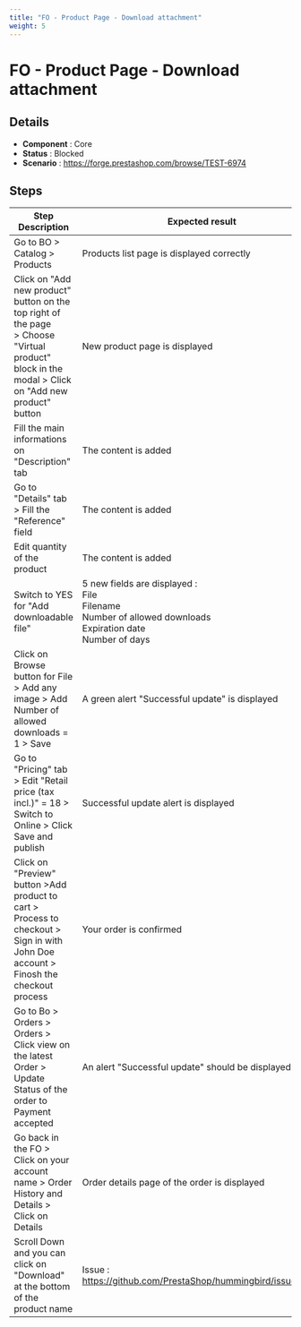 ```yaml
---
title: "FO - Product Page - Download attachment"
weight: 5
---
```


# FO - Product Page - Download attachment
## Details
* **Component** : Core
* **Status** : Blocked
* **Scenario** : https://forge.prestashop.com/browse/TEST-6974

## Steps
| Step Description | Expected result |
| ----- | ----- |
| Go to BO > Catalog > Products | Products list page is displayed correctly |
| Click on "Add new product" button on the top right of the page > Choose "Virtual product" block in the modal > Click on "Add new product" button | New product page is displayed |
| Fill the main informations on "Description" tab | The content is added |
| Go to "Details" tab > Fill the "Reference" field | The content is added |
| Edit quantity of the product | The content is added |
| Switch to YES for "Add downloadable file" | 5 new fields are displayed :<br>File<br>Filename<br>Number of allowed downloads<br>Expiration date<br>Number of days |
| Click on Browse button for File > Add any image > Add Number of allowed downloads = 1 > Save | A green alert "Successful update" is displayed |
| Go to "Pricing" tab > Edit "Retail price (tax incl.)" = 18 > Switch to Online > Click Save and publish | Successful update alert is displayed |
| Click on "Preview" button >Add product to cart > Process to checkout > Sign in with John Doe account > Finosh the checkout process | Your order is confirmed |
| Go to Bo > Orders > Orders > Click view on the latest Order > Update Status of the order to Payment accepted | An alert "Successful update" should be displayed |
| Go back in the FO > Click on your account name > Order History and Details > Click on Details | Order details page of the order is displayed |
| Scroll Down and you can click on "Download" at the bottom of the product name | Issue : https://github.com/PrestaShop/hummingbird/issues/611 |
